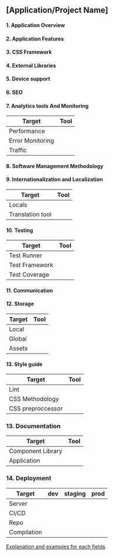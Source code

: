 ## [Application/Project Name]

#### 1. Application Overview

#### 2. Application Features

#### 3. CSS Framework

#### 4. External Libraries

#### 5. Device support

#### 6. SEO

#### 7. Analytics tools And Monitoring

   | Target | Tool |
   | ------ | ------ |
   | Performance |  |
   | Error Monitoring |  |
   | Traffic |  |

#### 8. Software Management Methodology

#### 9. Internationalization and Localization
   | Target | Tool |
   | ------ | ------ |
   | Locals |  |
   | Translation tool |  |

#### 10. Testing
   | Target | Tool |
   | ------ | ------ |
   | Test Runner |  |
   | Test Framework |  |
   | Test Coverage |  |

#### 11. Communication

#### 12. Storage

   | Target | Tool |
   | ------ | ------ |
   | Local |  |
   | Global |  |
   | Assets | |

#### 13. Style guide
 
   | Target | Tool |
   | ------ | ------ |
   | Lint |  |
   | CSS Methodology |  |
   | CSS preproccessor | |
   
### 13. Documentation

   | Target | Tool |
   | ------ | ------ |
   | Component Library | |
   | Application |  |

### 14. Deployment

   | Target | dev | staging | prod|
   | ------ | ------ | ------ | ------ |
   | Server |  | | |
   | CI/CD |  | | |
   | Repo | | | |
   | Compilation | | | |
   

[Explanation and examples for each fields](https://dev.to/valoni) 
